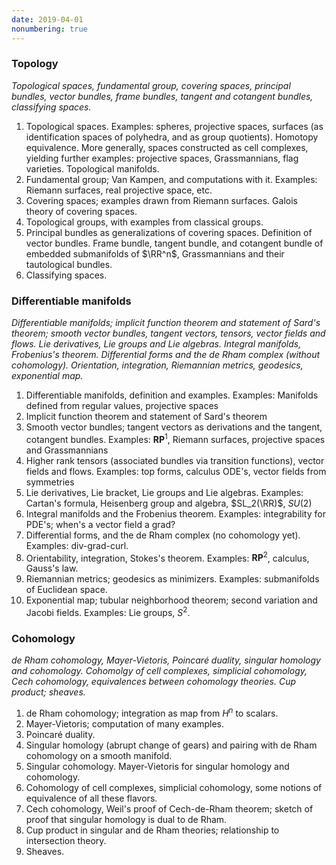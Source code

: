 ```yaml
---
date: 2019-04-01
nonumbering: true
---
```


<!--
*And to thys manyfold of nature Exaimplys, acordyth weel scrypture.*^[**1447** O. Bokenham *Seyntys Introd.* (Roxb.) 3]

https://www.math.northwestern.edu/graduate/prelims/geometry-topology-syllabus.html
-->

### Topology

*Topological spaces, fundamental group, covering spaces, principal bundles, vector bundles, frame bundles, tangent and cotangent bundles, classifying spaces.*

1. Topological spaces. Examples: spheres, projective spaces, surfaces (as identification spaces of polyhedra, and as group quotients). Homotopy equivalence. More generally, spaces constructed as cell complexes, yielding further examples: projective spaces, Grassmannians, flag varieties. Topological manifolds.
1. Fundamental group; Van Kampen, and computations with it. Examples: Riemann surfaces, real projective space, etc.
1. Covering spaces; examples drawn from Riemann surfaces. Galois theory of covering spaces.
1. Topological groups, with examples from classical groups.
1. Principal bundles as generalizations of covering spaces. Definition of vector bundles. Frame bundle, tangent bundle, and cotangent bundle of embedded submanifolds of $\RR^n$, Grassmannians and their tautological bundles.
1. Classifying spaces.

### Differentiable manifolds

*Differentiable manifolds; implicit function theorem and statement of Sard's theorem; smooth vector bundles, tangent vectors, tensors, vector fields and flows. Lie derivatives, Lie groups and Lie algebras. Integral manifolds, Frobenius's theorem. Differential forms and the de Rham complex (without cohomology). Orientation, integration, Riemannian metrics, geodesics, exponential map.*

1. Differentiable manifolds, definition and examples. Examples: Manifolds defined from regular values, projective spaces
1. Implicit function theorem and statement of Sard's theorem
1. Smooth vector bundles; tangent vectors as derivations and the tangent, cotangent bundles. Examples: $\mathbf{RP}^1$, Riemann surfaces, projective spaces and Grassmannians
1. Higher rank tensors (associated bundles via transition functions), vector fields and flows. Examples: top forms, calculus ODE's, vector fields from symmetries
1. Lie derivatives, Lie bracket, Lie groups and Lie algebras. Examples: Cartan's formula, Heisenberg group and algebra, $SL_2(\RR)$, $SU(2)$
1. Integral manifolds and the Frobenius theorem. Examples: integrability for PDE's; when's a vector field a grad?
1. Differential forms, and the de Rham complex (no cohomology yet). Examples: div-grad-curl.
1. Orientability, integration, Stokes's theorem. Examples: $\mathbf{RP}^2$, calculus, Gauss's law.
1. Riemannian metrics; geodesics as minimizers. Examples: submanifolds of Euclidean space.
1. Exponential map; tubular neighborhood theorem; second variation and Jacobi fields. Examples: Lie groups, $S^2$.

### Cohomology

*de Rham cohomology, Mayer-Vietoris, Poincaré duality, singular homology and cohomology. Cohomolgy of cell complexes, simplicial cohomology, Cech cohomology, equivalences between cohomology theories. Cup product; sheaves.*

1. de Rham cohomology; integration as map from $H^n$ to scalars.
1. Mayer-Vietoris; computation of many examples.
1. Poincaré duality.
1. Singular homology (abrupt change of gears) and pairing with de Rham cohomology on a smooth manifold.
1. Singular cohomology. Mayer-Vietoris for singular homology and cohomology.
1. Cohomology of cell complexes, simplicial cohomology, some notions of equivalence of all these flavors.
1. Cech cohomology, Weil's proof of Cech-de-Rham theorem; sketch of proof that singular homology is dual to de Rham.
1. Cup product in singular and de Rham theories; relationship to intersection theory.
1. Sheaves.
